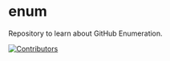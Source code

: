 # enum
Repository to learn about GitHub Enumeration.


















































































































































































[![Contributors](https://img.shields.io/badge/Contributors-3-brightgreen)](https://github.com/EurydiceCorp/enum/graphs/contributors)
